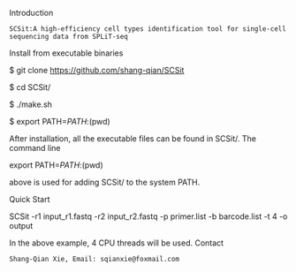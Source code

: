 Introduction

    SCSit:A high-efficiency cell types identification tool for single-cell sequencing data from SPLiT-seq

Install from executable binaries

$ git clone https://github.com/shang-qian/SCSit

$ cd SCSit/

$ ./make.sh

$ export PATH=$PATH:$(pwd)


After installation, all the executable files can be found in SCSit/. The command line

export PATH=$PATH:$(pwd)

above is used for adding SCSit/ to the system PATH.

Quick Start

SCSit -r1 input_r1.fastq -r2 input_r2.fastq -p primer.list -b barcode.list -t 4 -o output

In the above example, 4 CPU threads will be used.
Contact

    Shang-Qian Xie, Email: sqianxie@foxmail.com
